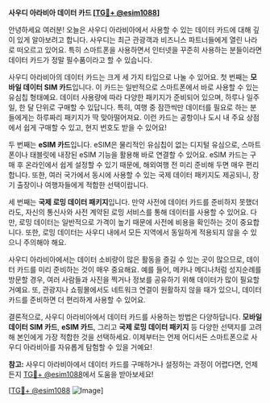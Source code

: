 **사우디 아라비아 데이터 카드 [[TG💪+ @esim1088](https://t.me/s/esim1088)]**

안녕하세요 여러분! 오늘은 사우디 아라비아에서 사용할 수 있는 데이터 카드에 대해 깊이 있게 알아보려고 합니다. 사우디는 최근 관광객과 비즈니스 파트너들에게 열린 나라로 떠오르고 있어요. 특히 스마트폰을 사용하면서 인터넷을 꾸준히 사용하는 분들이라면 데이터 카드가 정말 필수품이라고 할 수 있습니다.

사우디 아라비아의 데이터 카드는 크게 세 가지 타입으로 나눌 수 있어요. 첫 번째는 **모바일 데이터 SIM 카드**입니다. 이 카드는 일반적으로 스마트폰에서 바로 사용할 수 있는 유심칩 형태예요. 데이터 사용량에 따라 다양한 패키지가 준비되어 있으며, 하루나 일주일, 한 달 단위로 구매할 수 있답니다. 특히, 여행 중 잠깐씩만 데이터를 필요로 하는 분들에게는 하루짜리 패키지가 딱 맞아떨어져요. 이런 카드는 공항이나 도시 내 주요 상점에서 쉽게 구매할 수 있고, 현지 번호도 받을 수 있어요!

두 번째는 **eSIM 카드**입니다. eSIM은 물리적인 유심칩이 없는 디지털 유심으로, 스마트폰이나 태블릿에 내장된 eSIM 기능을 활용해 바로 연결할 수 있어요. eSIM 카드는 구매 후 온라인에서 쉽게 설정할 수 있기 때문에, 해외여행 전 미리 준비해 두면 매우 편리합니다. 또한, 여러 국가에서 동시에 사용할 수 있는 국제 데이터 패키지도 제공되니, 장기 출장이나 여행자들에게 적합한 선택이랍니다.

세 번째는 **국제 로밍 데이터 패키지**입니다. 만약 사전에 데이터 카드를 준비하지 못했더라도, 자신의 통신사와 사전 계약된 로밍 서비스를 통해 데이터를 사용할 수 있어요. 다만, 로밍 데이터는 일반적으로 가격이 높기 때문에 사전에 비용을 확인하는 것이 중요합니다. 또한, 로밍 데이터는 사우디 내에서 모든 지역에서 동일하게 적용되지 않을 수 있으니 주의해야 해요.

사우디 아라비아에서는 데이터 소비량이 많은 활동을 즐길 수 있는 곳이 많으므로, 데이터 카드를 미리 준비하는 것이 매우 중요해요. 예를 들어, 메카나 메디나처럼 성지순례를 방문할 경우, 여러 사람들과 사진을 찍거나 정보를 공유하기 위해 데이터가 많이 필요할 거예요. 또, 관광지나 쇼핑몰에서도 네트워크 연결이 원활하지 않을 때가 있으니, 데이터 카드를 준비하면 더 편리하게 사용할 수 있어요.

결론적으로, 사우디 아라비아에서 데이터 카드를 사용하는 방법은 다양하답니다. **모바일 데이터 SIM 카드**, **eSIM 카드**, 그리고 **국제 로밍 데이터 패키지** 등 다양한 선택지를 고려해 본인에게 가장 적합한 것을 선택하세요. 이제부터는 언제 어디서든 스마트폰으로 사우디 아라비아를 자유롭게 탐험할 수 있을 거예요! 

**참고:** 사우디 아라비아에서 데이터 카드를 구매하거나 설정하는 과정이 어렵다면, 언제든지 [TG💪+ @esim1088](https://t.me/s/esim1088)에서 도움을 받아보세요!

[[TG💪+ @esim1088](https://t.me/s/esim1088) ![Image](https://i.postimg.cc/Y0z9fWf4/image.png)]
